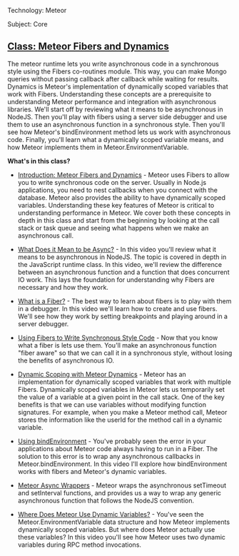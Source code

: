 
Technology: Meteor


Subject: Core


## <a href="https://www.eventedmind.com/classes/meteor-fibers-and-dynamics-9ba17f98">Class: Meteor Fibers and Dynamics</a>

The meteor runtime lets you write asynchronous code in a synchronous style using
the Fibers co-routines module. This way, you can make Mongo queries without
passing callback after callback while waiting for results. Dynamics is Meteor's
implementation of dynamically scoped variables that work with Fibers.
Understanding these concepts are a prerequisite to understanding Meteor
performance and integration with asynchronous libraries. We'll start off by
reviewing what it means to be asynchronous in NodeJS. Then you'll play with
fibers using a server side debugger and use them to use an asynchronous function
in a synchronous style. Then you'll see how Meteor's bindEnvironment method lets
us work with asynchronous code. Finally, you'll learn what a dynamically scoped
variable means, and how Meteor implements them in Meteor.EnvironmentVariable.



**What's in this class?**


* <a href="https://www.eventedmind.com/classes/meteor-fibers-and-dynamics-9ba17f98/introduction-852d7a76">Introduction: Meteor Fibers and Dynamics</a> - Meteor uses Fibers to allow you to write synchronous code on the server. Usually in Node.js applications, you need to nest callbacks when you connect with the database. Meteor also provides the ability to have dynamically scoped variables. Understanding these key features of Meteor is critical to understanding performance in Meteor. We cover both these concepts in depth in this class and start from the beginning by looking at the call stack or task queue and seeing what happens when we make an asynchronous call.

* <a href="https://www.eventedmind.com/classes/meteor-fibers-and-dynamics-9ba17f98/what-does-it-mean-to-be-async-0e204954">What Does it Mean to be Async?</a> - In this video you'll review what it means to be asynchronous in NodeJS. The
topic is covered in depth in the JavaScript runtime class. In this video, we'll
review the difference between an asynchronous function and a function that does
concurrent IO work. This lays the foundation for understanding why Fibers are
necessary and how they work.


* <a href="https://www.eventedmind.com/classes/meteor-fibers-and-dynamics-9ba17f98/what-is-a-fiber-911701fa">What is a Fiber?</a> - The best way to learn about fibers is to play with them in a debugger. In this
video we'll learn how to create and use fibers. We'll see how they work by
setting breakpoints and playing around in a server debugger.


* <a href="https://www.eventedmind.com/classes/meteor-fibers-and-dynamics-9ba17f98/using-fibers-to-write-synchronous-style-code-c597e378">Using Fibers to Write Synchronous Style Code</a> - Now that you know what a fiber is lets use them. You'll make an asynchronous
function "fiber aware" so that we can call it in a synchronous style, without
losing the benefits of asynchronous IO.


* <a href="https://www.eventedmind.com/classes/meteor-fibers-and-dynamics-9ba17f98/dynamic-scoping-with-meteor-dynamics-a70102e4">Dynamic Scoping with Meteor Dynamics</a> - Meteor has an implementation for dynamically scoped variables that work with
multiple Fibers. Dynamically scoped variables in Meteor lets us temporarily set
the value of a variable at a given point in the call stack. One of the key
benefits is that we can use variables without modifying function signatures. For
example, when you make a Meteor method call, Meteor stores the information like
the userId for the method call in a dynamic variable.


* <a href="https://www.eventedmind.com/classes/meteor-fibers-and-dynamics-9ba17f98/using-bindenvironment-a6c2bb7f">Using bindEnvironment</a> - You've probably seen the error in your applications about Meteor code always
having to run in a Fiber. The solution to this error is to wrap any asynchronous
callbacks in Meteor.bindEnvironment. In this video I'll explore how
bindEnvironment works with fibers and Meteor's dynamic variables.


* <a href="https://www.eventedmind.com/classes/meteor-fibers-and-dynamics-9ba17f98/meteor-async-wrappers-e3f5dbcb">Meteor Async Wrappers</a> - Meteor wraps the asynchronous setTimeout and setInterval functions, and provides
us a way to wrap any generic asynchronous function that follows the NodeJS
convention.


* <a href="https://www.eventedmind.com/classes/meteor-fibers-and-dynamics-9ba17f98/where-does-meteor-use-dynamic-variables-87a9ee05">Where Does Meteor Use Dynamic Variables?</a> - You've seen the Meteor.EnvironmentVariable data structure and how Meteor
implements dynamically scoped variables. But where does Meteor actually use
these variables? In this video you'll see how Meteor uses two dynamic variables
during RPC method invocations.



